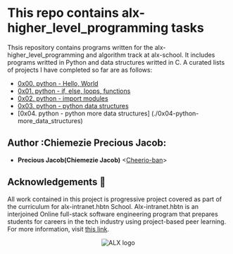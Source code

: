 # This repo contains alx-higher_level_programming tasks

Thsis repository contains programs written for the alx-higher_level_programming and algorithm track at alx-school. It includes programs writted in Python and data structures writted in C. A curated lists of projects I have completed so far are as follows:

* [0x00. python - Hello, World](./0x00-python-hello_world)
* [0x01. python - if, else, loops, functions](./0x01-python-if_else_loops_functions)
* [0x02. python - import modules](./0x02-python-import_modules)
* [0x03. python - python data structures](./0x03-python-data_structures)
* [0x04. python - python more data structures] (./0x04-python-more_data_structures)

## Author :Chiemezie Precious Jacob:

* __Precious Jacob(Chiemezie Jacob)__ <[Cheerio-ban](https://github.com/Cheerio-ban)>

## Acknowledgements :pray:

All work contained in this project is progressive project covered  as part of the curriculum for
alx-intranet.hbtn School. Alx-intranet.hbtn is an interjoined Online  full-stack software engineering program that prepares students for careers in the tech industry
using project-based peer learning. For more information, visit
[this link](https://www.alxafrica.com/).

<p align="center">
  <img
    src="https://lh3.googleusercontent.com/vH1HTHhq7BIEuhIDuEc2Wrc2LgZigsJEWDR56ALuDFRZv9-jqCgHNHuBHIB-fLrrbwp7tJ8b7qeIJo0VtHUh=s0"
    alt="ALX logo">
</p>

